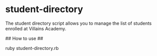 # student-directory

The student directory script allows you to manage the list of students enrolled at Villains Academy.

## How to use ##

ruby student-directory.rb